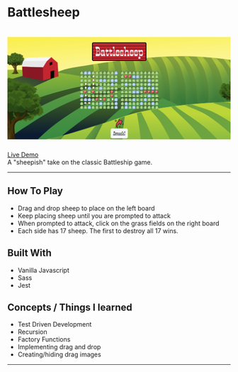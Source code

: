 # Battlesheep
[![Battlesheep](/battlesheep1.png)](https://abstractdev.github.io/Battlesheep/)
============

[Live Demo](https://abstractdev.github.io/Battlesheep/)</br>
A "sheepish" take on the classic Battleship game.

---

## How To Play
- Drag and drop sheep to place on the left board
- Keep placing sheep until you are prompted to attack
- When prompted to attack, click on the grass fields on the right board
- Each side has 17 sheep. The first to destroy all 17 wins.
## Built With
- Vanilla Javascript
- Sass
- Jest
## Concepts / Things I learned
- Test Driven Development
- Recursion
- Factory Functions
- Implementing drag and drop
- Creating/hiding drag images
---

